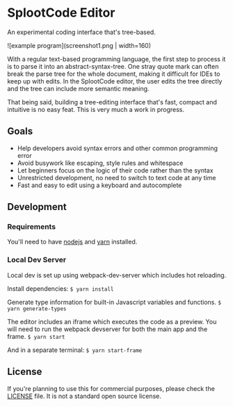 # SplootCode Editor
An experimental coding interface that's tree-based.

![example program](screenshot1.png | width=160)

With a regular text-based programming language, the first step to process it is to parse it into an abstract-syntax-tree.
One stray quote mark can often break the parse tree for the whole document, making it difficult for IDEs to keep up with edits.
In the SplootCode editor, the user edits the tree directly and the tree can include more semantic meaning.

That being said, building a tree-editing interface that's fast, compact and intuitive is no easy feat. This is very much a work in progress.

## Goals
 * Help developers avoid syntax errors and other common programming error
 * Avoid busywork like escaping, style rules and whitespace
 * Let beginners focus on the logic of their code rather than the syntax
 * Unrestricted development, no need to switch to text code at any time
 * Fast and easy to edit using a keyboard and autocomplete

## Development
### Requirements
You'll need to have [nodejs](https://nodejs.org/) and [yarn](https://yarnpkg.com/) installed.

### Local Dev Server
Local dev is set up using webpack-dev-server which includes hot reloading.

Install dependencies:
```$ yarn install```

Generate type information for built-in Javascript variables and functions.
```$ yarn generate-types```

The editor includes an iframe which executes the code as a preview.
You will need to run the webpack devserver for both the main app and the frame.
```$ yarn start```

And in a separate terminal:
```$ yarn start-frame```

## License
If you're planning to use this for commercial purposes, please check the [LICENSE](LICENSE) file. It is not a standard open source license.
